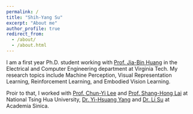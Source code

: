 ```yaml
---
permalink: /
title: "Shih-Yang Su"
excerpt: "About me"
author_profile: true
redirect_from: 
  - /about/
  - /about.html
---
```


I am a first year Ph.D. student working with [Prof. Jia-Bin Huang](https://filebox.ece.vt.edu/~jbhuang/) in the Electrical and Computer Engineering department at Virginia Tech. My research topics include Machine Perception, Visual Representation Learning, Reinforcement Learning, and Embodied Vision Learning.

Proir to that, I worked with [Prof. Chun-Yi Lee](http://cymaxwelllee.wixsite.com/elsa) and [Prof. Shang-Hong Lai](http://www.cs.nthu.edu.tw/~lai/) at National Tsing Hua University, [Dr. Yi-Hsuang Yang](http://mac.citi.sinica.edu.tw/~yang/) and [Dr. Li Su](https://sites.google.com/site/lisupage/) at Academia Sinica. 
